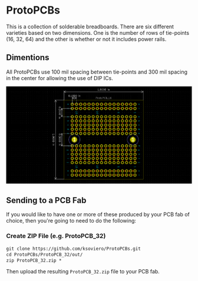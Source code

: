 # ProtoPCBs

This is a collection of solderable breadboards. There are six different varieties based on two dimensions. One is the number of rows of tie-points (16, 32, 64) and the other is whether or not it includes power rails. 

## Dimentions

All ProtoPCBs use 100 mil spacing between tie-points and 300 mil spacing in the center for allowing the use of DIP ICs. 

![Dimensions for ProtoPCB_16](https://github.com/ksoviero/ProtoPCBs/raw/master/Dimensions.png)

## Sending to a PCB Fab

If you would like to have one or more of these produced by your PCB fab of choice, then you're going to need to do the following:

### Create ZIP File (e.g. ProtoPCB_32)

```
git clone https://github.com/ksoviero/ProtoPCBs.git
cd ProtoPCBs/ProtoPCB_32/out/
zip ProtoPCB_32.zip *
```

Then upload the resulting `ProtoPCB_32.zip` file to your PCB fab. 
